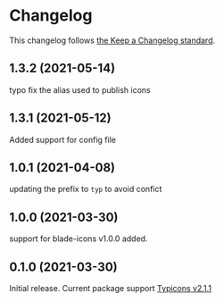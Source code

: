 # Changelog

This changelog follows [the Keep a Changelog standard](https://keepachangelog.com).

## 1.3.2 (2021-05-14)
typo fix the alias used to publish icons

## 1.3.1 (2021-05-12)
Added support for config file

## 1.0.1 (2021-04-08)
updating the prefix to `typ` to avoid confict

## 1.0.0 (2021-03-30)
support for blade-icons v1.0.0 added.

## 0.1.0 (2021-03-30)

Initial release.
Current package support [Typicons v2.1.1](https://github.com/stephenhutchings/typicons.font/releases/tag/v2.1.1)
